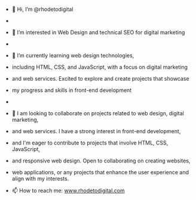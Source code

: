 - 👋 Hi, I’m @rhodetodigital
-
- 👀 I’m interested in Web Design and technical SEO for digital marketing
-
- 🌱 I’m currently learning web design technologies,
- including HTML, CSS, and JavaScript, with a focus on digital marketing
- and web services. Excited to explore and create projects that showcase
- my progress and skills in front-end development
-
- 💞️ I am looking to collaborate on projects related to web design, digital marketing,
- and web services. I have a strong interest in front-end development,
- and I'm eager to contribute to projects that involve HTML, CSS, JavaScript,
- and responsive web design. Open to collaborating on creating websites,
- web applications, or any projects that enhance the user experience and align with my interests.
  
- 📫 How to reach me: www.rhodetodigital.com    

<!---
rhodetodigital/rhodetodigital is a ✨ special ✨ repository because its `README.md` (this file) appears on your GitHub profile.
You can click the Preview link to take a look at your changes.
--->
